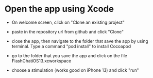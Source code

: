 <h1>Open the app using Xcode</h1>

- On welcome screen, click on "Clone an existing project"

- paste in the repository url from github and click "Clone" 

- close the app, then navigate to the folder that save the app by using terminal. Type a command "pod install" to install Cocoapod

- go to the folder that you save the app and click on the file FlashChatiOS13.xcworkspace

- choose a stimulation (works good on iPhone 13) and click "run"


